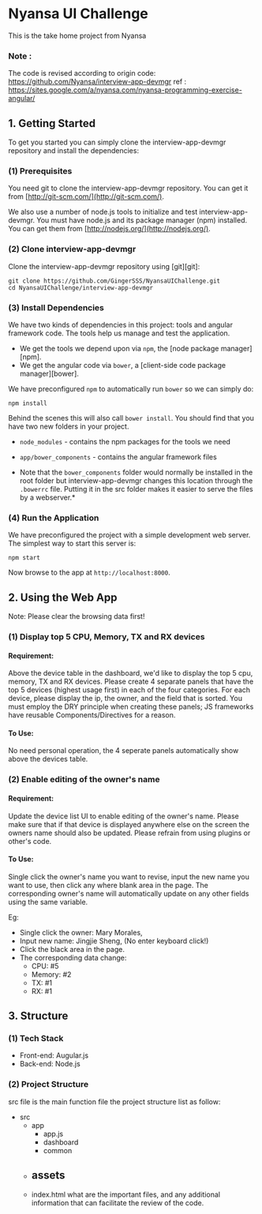 # Nyansa UI Challenge
   This is the take home project from Nyansa

### Note :
   The code is revised according to
      origin code: https://github.com/Nyansa/interview-app-devmgr
      ref : https://sites.google.com/a/nyansa.com/nyansa-programming-exercise-angular/

## 1. Getting Started

   To get you started you can simply clone the interview-app-devmgr repository and install the dependencies:

### (1) Prerequisites

   You need git to clone the interview-app-devmgr repository. You can get it from
[http://git-scm.com/](http://git-scm.com/).

   We also use a number of node.js tools to initialize and test interview-app-devmgr. You must have node.js and
its package manager (npm) installed.  You can get them from [http://nodejs.org/](http://nodejs.org/).

### (2) Clone interview-app-devmgr

   Clone the interview-app-devmgr repository using [git][git]:

```
git clone https://github.com/GingerSSS/NyansaUIChallenge.git
cd NyansaUIChallenge/interview-app-devmgr
```

### (3) Install Dependencies

   We have two kinds of dependencies in this project: tools and angular framework code.  The tools help
us manage and test the application.

* We get the tools we depend upon via `npm`, the [node package manager][npm].
* We get the angular code via `bower`, a [client-side code package manager][bower].

We have preconfigured `npm` to automatically run `bower` so we can simply do:

```
npm install
```

   Behind the scenes this will also call `bower install`.  You should find that you have two new
folders in your project.

* `node_modules` - contains the npm packages for the tools we need
* `app/bower_components` - contains the angular framework files

* Note that the `bower_components` folder would normally be installed in the root folder but
interview-app-devmgr changes this location through the `.bowerrc` file.  Putting it in the src folder makes
it easier to serve the files by a webserver.*

### (4) Run the Application

   We have preconfigured the project with a simple development web server.  The simplest way to start
this server is:

```
npm start
```

Now browse to the app at `http://localhost:8000`.

## 2. Using the Web App
   Note: Please clear the browsing data first!

### (1) Display top 5 CPU, Memory, TX and RX devices

#### Requirement: 
   Above the device table in the dashboard, we'd like to display the top 5 cpu, memory, TX and RX devices. Please create 4 separate panels that have the top 5 devices (highest usage first) in each of the four categories. For each device, please display the ip, the owner, and the field that is sorted. You must employ the DRY principle when creating these panels; JS frameworks have reusable Components/Directives for a reason.

#### To Use:
   No need personal operation, the 4 seperate panels automatically show above the devices table.

### (2) Enable editing of the owner's name

#### Requirement: 
   Update the device list UI to enable editing of the owner's name. Please make sure that if that device is displayed anywhere else on the screen the owners name should also be updated. Please refrain from using plugins or other's code.

#### To Use:
   Single click the owner's name you want to revise, input the new name you want to use, then click any where blank area in the page. 
   The corresponding owner's name will automatically update on any other fields using the same variable.

Eg: 
   * Single click the owner: Mary Morales,
   * Input new name: Jingjie Sheng, (No enter keyboard click!)
   * Click the black area in the page.
   * The corresponding data change: 
        * CPU: #5
        * Memory: #2
        * TX: #1
        * RX: #1

## 3. Structure
### (1) Tech Stack
   * Front-end: Augular.js
   * Back-end: Node.js
### (2) Project Structure
src file is the main function file the project structure list as follow:
   * src
      - app
         - app.js
         - dashboard
         - common
      - assets
         - 
      - index.html
 what are the important files, and any additional information that can facilitate the review of the code.
